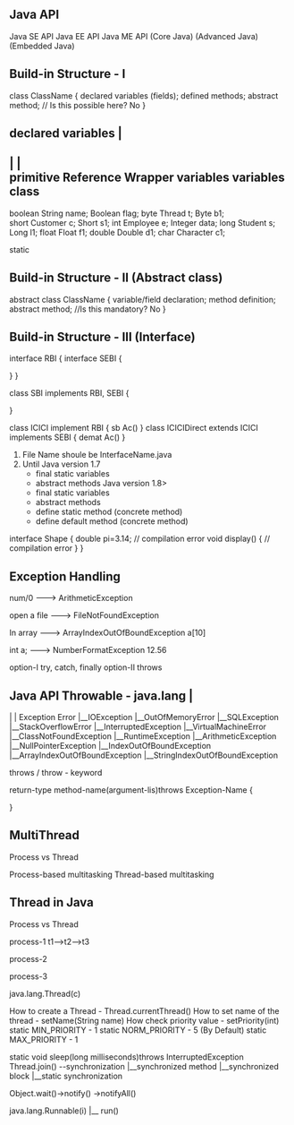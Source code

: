 Java API
-----------
Java SE API		Java EE API		Java ME API
(Core Java)		(Advanced Java)		(Embedded Java)

Build-in Structure - I
---------------------
class ClassName {
  declared variables (fields);
  defined methods;
  abstract method; // Is this possible here? No
} 

declared variables
	|
---------------------------
|			   |	
primitive		Reference 		Wrapper
variables		variables		class
--------------------------------------------------------------
boolean			String name;		Boolean flag;
byte			Thread t;		Byte b1;	
short			Customer c;		Short s1;
int			Employee e;		Integer data;
long			Student s;		Long l1;
float						Float f1;
double						Double d1;
char						Character c1;

static


Build-in Structure - II (Abstract class)
-----------------------

abstract class ClassName {
 variable/field declaration;
 method definition;
 abstract method; //Is this mandatory? No 
}

Build-in Structure - III (Interface)
----------------------------------

interface RBI {		interface SEBI {
 	
}			}

class SBI implements RBI, SEBI {

}

class ICICI implement RBI {
	sb Ac()
}
class ICICIDirect extends ICICI implements SEBI {
	demat Ac()
}

1. File Name shoule be InterfaceName.java
2. Until Java version 1.7
	- final static variables
	- abstract methods
   Java version 1.8>
	- final static variables
	- abstract methods
	- define static method (concrete method)
	- define default method (concrete method)

	
interface Shape {
  double pi=3.14;	// compilation error
  void display() {	// compilation error
  }
}

Exception Handling
-----------------------

num/0 		---> ArithmeticException

open a file	---> FileNotFoundException

In array	---> ArrayIndexOutOfBoundException
a[10] 

int a;		---> NumberFormatException
12.56

option-I	try, catch, finally
option-II	throws	

Java API
	Throwable - java.lang
	    |
 --------------------------------------------------------
|							|
Exception						Error
|__IOException						|__OutOfMemoryError
|__SQLException						|__StackOverflowError
|__InterruptedException					|__VirtualMachineError
|__ClassNotFoundException
|__RuntimeException
   |__ArithmeticException
   |__NullPointerException
   |__IndexOutOfBoundException
      |__ArrayIndexOutOfBoundException
      |__StringIndexOutOfBoundException

throws / throw - keyword

return-type method-name(argument-lis)throws Exception-Name {

}

MultiThread
------------
Process vs Thread

Process-based multitasking
Thread-based multitasking

Thread in Java
----------------
Process vs Thread

process-1
 t1-->t2-->t3 

process-2

process-3

java.lang.Thread(c)

How to create a Thread 			- Thread.currentThread()
How to set name of the thread		- setName(String name)
How check priority value		- setPriority(int)
static MIN_PRIORITY	- 1
static NORM_PRIORITY	- 5 (By Default)
static MAX_PRIORITY	- 1

static void sleep(long milliseconds)throws InterruptedException
Thread.join()
--synchronization 
  |__synchronized method
  |__synchronized block
  |__static synchronization

Object.wait()->notify()
	     ->notifyAll()


java.lang.Runnable(i)
	  |__ run()






